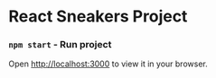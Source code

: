 # React Sneakers Project

### `npm start` - Run project

Open [http://localhost:3000](http://localhost:3000) to view it in your browser.

